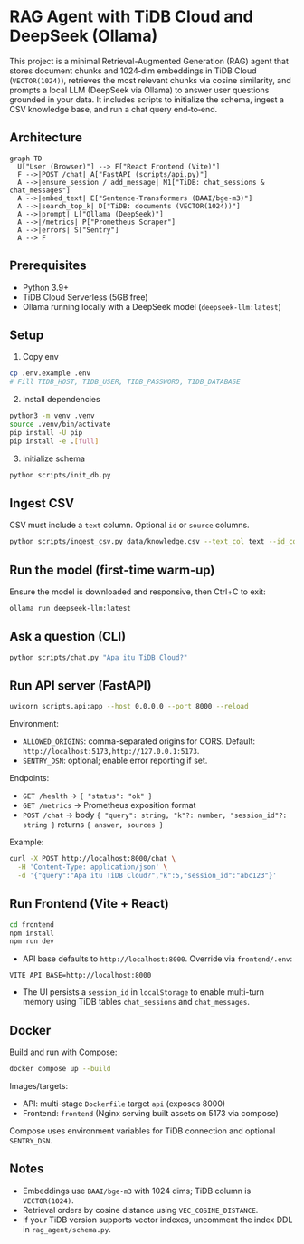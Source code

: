# RAG Agent with TiDB Cloud and DeepSeek (Ollama)

This project is a minimal Retrieval-Augmented Generation (RAG) agent that stores document chunks and 1024‑dim embeddings in TiDB Cloud (`VECTOR(1024)`), retrieves the most relevant chunks via cosine similarity, and prompts a local LLM (DeepSeek via Ollama) to answer user questions grounded in your data. It includes scripts to initialize the schema, ingest a CSV knowledge base, and run a chat query end‑to‑end.

## Architecture

```mermaid
graph TD
  U["User (Browser)"] --> F["React Frontend (Vite)"]
  F -->|POST /chat| A["FastAPI (scripts/api.py)"]
  A -->|ensure_session / add_message| M1["TiDB: chat_sessions & chat_messages"]
  A -->|embed_text| E["Sentence-Transformers (BAAI/bge-m3)"]
  A -->|search_top_k| D["TiDB: documents (VECTOR(1024))"]
  A -->|prompt| L["Ollama (DeepSeek)"]
  A -->|/metrics| P["Prometheus Scraper"]
  A -->|errors| S["Sentry"]
  A --> F
```

## Prerequisites

- Python 3.9+
- TiDB Cloud Serverless (5GB free)
- Ollama running locally with a DeepSeek model (`deepseek-llm:latest`)

## Setup

1. Copy env

```bash
cp .env.example .env
# Fill TIDB_HOST, TIDB_USER, TIDB_PASSWORD, TIDB_DATABASE
```

2. Install dependencies

```bash
python3 -m venv .venv
source .venv/bin/activate
pip install -U pip
pip install -e .[full]
```

3. Initialize schema

```bash
python scripts/init_db.py
```

## Ingest CSV

CSV must include a `text` column. Optional `id` or `source` columns.

```bash
python scripts/ingest_csv.py data/knowledge.csv --text_col text --id_col id --source_col source
```

## Run the model (first-time warm-up)

Ensure the model is downloaded and responsive, then Ctrl+C to exit:

```bash
ollama run deepseek-llm:latest
```

## Ask a question (CLI)

```bash
python scripts/chat.py "Apa itu TiDB Cloud?"
```

## Run API server (FastAPI)

```bash
uvicorn scripts.api:app --host 0.0.0.0 --port 8000 --reload
```

Environment:

- `ALLOWED_ORIGINS`: comma-separated origins for CORS. Default: `http://localhost:5173,http://127.0.0.1:5173`.
- `SENTRY_DSN`: optional; enable error reporting if set.

Endpoints:

- `GET /health` → `{ "status": "ok" }`
- `GET /metrics` → Prometheus exposition format
- `POST /chat` → body `{ "query": string, "k"?: number, "session_id"?: string }` returns `{ answer, sources }`

Example:

```bash
curl -X POST http://localhost:8000/chat \
  -H 'Content-Type: application/json' \
  -d '{"query":"Apa itu TiDB Cloud?","k":5,"session_id":"abc123"}'
```

## Run Frontend (Vite + React)

```bash
cd frontend
npm install
npm run dev
```

- API base defaults to `http://localhost:8000`. Override via `frontend/.env`:

```env
VITE_API_BASE=http://localhost:8000
```

- The UI persists a `session_id` in `localStorage` to enable multi-turn memory using TiDB tables `chat_sessions` and `chat_messages`.

## Docker

Build and run with Compose:

```bash
docker compose up --build
```

Images/targets:

- API: multi-stage `Dockerfile` target `api` (exposes 8000)
- Frontend: `frontend` (Nginx serving built assets on 5173 via compose)

Compose uses environment variables for TiDB connection and optional `SENTRY_DSN`.

## Notes

- Embeddings use `BAAI/bge-m3` with 1024 dims; TiDB column is `VECTOR(1024)`.
- Retrieval orders by cosine distance using `VEC_COSINE_DISTANCE`.
- If your TiDB version supports vector indexes, uncomment the index DDL in `rag_agent/schema.py`.
